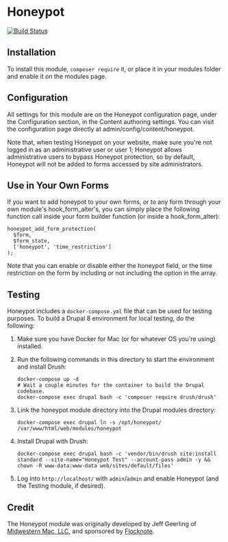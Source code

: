 
# Honeypot

[![Build Status](https://travis-ci.org/geerlingguy/drupal-honeypot.svg?branch=8.x-1.x)](https://travis-ci.org/geerlingguy/drupal-honeypot)


## Installation

To install this module, `composer require` it, or  place it in your modules
folder and enable it on the modules page.


## Configuration

All settings for this module are on the Honeypot configuration page, under the
Configuration section, in the Content authoring settings. You can visit the
configuration page directly at admin/config/content/honeypot.

Note that, when testing Honeypot on your website, make sure you're not logged in
as an administrative user or user 1; Honeypot allows administrative users to
bypass Honeypot protection, so by default, Honeypot will not be added to forms
accessed by site administrators.


## Use in Your Own Forms

If you want to add honeypot to your own forms, or to any form through your own
module's hook_form_alter's, you can simply place the following function call
inside your form builder function (or inside a hook_form_alter):

    honeypot_add_form_protection(
      $form,
      $form_state,
      ['honeypot', 'time_restriction']
    );

Note that you can enable or disable either the honeypot field, or the time
restriction on the form by including or not including the option in the array.


## Testing

Honeypot includes a `docker-compose.yml` file that can be used for testing purposes. To build a Drupal 8 environment for local testing, do the following:

  1. Make sure you have Docker for Mac (or for whatever OS you're using) installed.
  1. Run the following commands in this directory to start the environment and install Drush:

     ```
     docker-compose up -d
     # Wait a couple minutes for the container to build the Drupal codebase.
     docker-compose exec drupal bash -c 'composer require drush/drush'
     ```

  1. Link the honeypot module directory into the Drupal modules directory:

     ```
     docker-compose exec drupal ln -s /opt/honeypot/ /var/www/html/web/modules/honeypot
     ```

  1. Install Drupal with Drush:

     ```
     docker-compose exec drupal bash -c 'vendor/bin/drush site:install standard --site-name="Honeypot Test" --account-pass admin -y && chown -R www-data:www-data web/sites/default/files'
     ```

  1. Log into `http://localhost/` with `admin`/`admin` and enable Honeypot (and the Testing module, if desired).

## Credit

The Honeypot module was originally developed by Jeff Geerling of [Midwestern Mac,
LLC](https://www.midwesternmac.com/), and sponsored by [Flocknote](https://flocknote.com).
